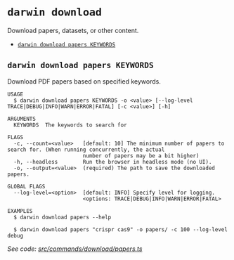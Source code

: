 `darwin download`
=================

Download papers, datasets, or other content.

* [`darwin download papers KEYWORDS`](#darwin-download-papers-keywords)

## `darwin download papers KEYWORDS`

Download PDF papers based on specified keywords.

```
USAGE
  $ darwin download papers KEYWORDS -o <value> [--log-level TRACE|DEBUG|INFO|WARN|ERROR|FATAL] [-c <value>] [-h]

ARGUMENTS
  KEYWORDS  The keywords to search for

FLAGS
  -c, --count=<value>   [default: 10] The minimum number of papers to search for. (When running concurrently, the actual
                        number of papers may be a bit higher)
  -h, --headless        Run the browser in headless mode (no UI).
  -o, --output=<value>  (required) The path to save the downloaded papers.

GLOBAL FLAGS
  --log-level=<option>  [default: INFO] Specify level for logging.
                        <options: TRACE|DEBUG|INFO|WARN|ERROR|FATAL>

EXAMPLES
  $ darwin download papers --help

  $ darwin download papers "crispr cas9" -o papers/ -c 100 --log-level debug
```

_See code: [src/commands/download/papers.ts](https://github.com/rpidanny/darwin/blob/v1.28.1/src/commands/download/papers.ts)_
